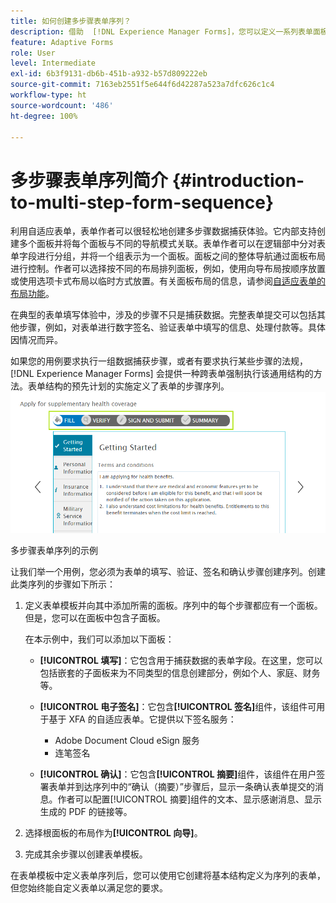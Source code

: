 ```yaml
---
title: 如何创建多步骤表单序列？
description: 借助  [!DNL Experience Manager Forms]，您可以定义一系列表单面板以供用户用于导航和填写自适应表单。以用例方法为例进行深入探究以创建多步骤表单序列。
feature: Adaptive Forms
role: User
level: Intermediate
exl-id: 6b3f9131-db6b-451b-a932-b57d809222eb
source-git-commit: 7163eb2551f5e644f6d42287a523a7dfc626c1c4
workflow-type: ht
source-wordcount: '486'
ht-degree: 100%

---
```


# 多步骤表单序列简介 {#introduction-to-multi-step-form-sequence}

利用自适应表单，表单作者可以很轻松地创建多步骤数据捕获体验。它内部支持创建多个面板并将每个面板与不同的导航模式关联。表单作者可以在逻辑部中分对表单字段进行分组，并将一个组表示为一个面板。面板之间的整体导航通过面板布局进行控制。作者可以选择按不同的布局排列面板，例如，使用向导布局按顺序放置或使用选项卡式布局以临时方式放置。有关面板布局的信息，请参阅[自适应表单的布局功能](layout-capabilities-adaptive-forms.md)。

在典型的表单填写体验中，涉及的步骤不只是捕获数据。完整表单提交可以包括其他步骤，例如，对表单进行数字签名、验证表单中填写的信息、处理付款等。具体因情况而异。

如果您的用例要求执行一组数据捕获步骤，或者有要求执行某些步骤的法规，[!DNL Experience Manager Forms] 会提供一种跨表单强制执行该通用结构的方法。表单结构的预先计划的实施定义了表单的步骤序列。![多步骤表单序列的示例](assets/formpipeline.png)

多步骤表单序列的示例

让我们举一个用例，您必须为表单的填写、验证、签名和确认步骤创建序列。创建此类序列的步骤如下所示：

1. 定义表单模板并向其中添加所需的面板。序列中的每个步骤都应有一个面板。但是，您可以在面板中包含子面板。

   在本示例中，我们可以添加以下面板：

   * **[!UICONTROL 填写]**：它包含用于捕获数据的表单字段。在这里，您可以包括嵌套的子面板来为不同类型的信息创建部分，例如个人、家庭、财务等。

   <!--* **[!UICONTROL Verify]**: It contains the **[!UICONTROL Verify]** component that can be used in an XFA-based Adaptive Form. It displays the information captured in the Fill panel in read-only mode for verification.-->


   * **[!UICONTROL 电子签名]**：它包含&#x200B;**[!UICONTROL 签名]**&#x200B;组件，该组件可用于基于 XFA 的自适应表单。它提供以下签名服务：

      * Adobe Document Cloud eSign 服务
      * 连笔签名
   * **[!UICONTROL 确认]**：它包含&#x200B;**[!UICONTROL 摘要]**&#x200B;组件，该组件在用户签署表单并到达序列中的“确认（摘要）”步骤后，显示一条确认表单提交的消息。作者可以配置[!UICONTROL 摘要]组件的文本、显示感谢消息、显示生成的 PDF 的链接等。



1. 选择根面板的布局作为&#x200B;**[!UICONTROL 向导]**。
1. 完成其余步骤以创建表单模板。<!-- For more information, see [Creating a custom Adaptive Form template](custom-adaptive-forms-templates.md). -->

在表单模板中定义表单序列后，您可以使用它创建将基本结构定义为序列的表单，但您始终能自定义表单以满足您的要求。
